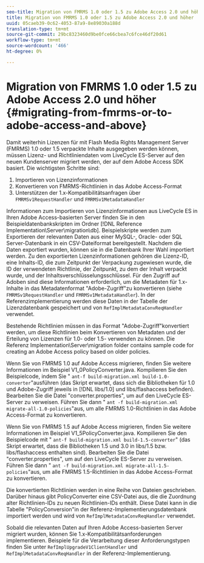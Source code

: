```yaml
---
seo-title: Migration von FMRMS 1.0 oder 1.5 zu Adobe Access 2.0 und höher
title: Migration von FMRMS 1.0 oder 1.5 zu Adobe Access 2.0 und höher
uuid: 05caeb39-0c62-4053-87a9-8e89030a188d
translation-type: tm+mt
source-git-commit: 29bc8323460d9be0fce66cbea7c6fce46df20d61
workflow-type: tm+mt
source-wordcount: '466'
ht-degree: 0%

---
```



# Migration von FMRMS 1.0 oder 1.5 zu Adobe Access 2.0 und höher {#migrating-from-fmrms-or-to-adobe-access-and-above}

Damit weiterhin Lizenzen für mit Flash Media Rights Management Server (FMRMS) 1.0 oder 1.5 verpackte Inhalte ausgegeben werden können, müssen Lizenz- und Richtliniendaten vom LiveCycle ES-Server auf den neuen Kundenserver migriert werden, der auf dem Adobe Access SDK basiert. Die wichtigsten Schritte sind:

1. Importieren von Lizenzinformationen
1. Konvertieren von FMRMS-Richtlinien in das Adobe Access-Format
1. Unterstützen der 1.x-Kompatibilitätsanfragen über `FMRMSv1RequestHandler` und `FMRMSv1MetadataHandler`

Informationen zum Importieren von Lizenzinformationen aus LiveCycle ES in Ihren Adobe Access-basierten Server finden Sie in den Beispieldatenbankskripten im Ordner [!DNL Reference Implementation\Server\migration\db]. Beispielskripte werden zum Exportieren der relevanten Daten aus einer MySQL-, Oracle- oder SQL Server-Datenbank in ein CSV-Dateiformat bereitgestellt. Nachdem die Daten exportiert wurden, können sie in die Datenbank Ihrer Wahl importiert werden. Zu den exportierten Lizenzinformationen gehören die Lizenz-ID, eine Inhalts-ID, die zum Zeitpunkt der Verpackung zugewiesen wurde, die ID der verwendeten Richtlinie, der Zeitpunkt, zu dem der Inhalt verpackt wurde, und der Inhaltsverschlüsselungsschlüssel. Für den Zugriff auf Adoben sind diese Informationen erforderlich, um die Metadaten für 1.x-Inhalte in das Metadatenformat &quot;Adobe-Zugriff&quot;zu konvertieren (siehe `FMRMSv1RequestHandler` und `FMRMSv1MetadataHandler`). In der Referenzimplementierung werden diese Daten in der Tabelle der Lizenzdatenbank gespeichert und von `RefImplMetadataConvReqHandler` verwendet.

Bestehende Richtlinien müssen in das Format &quot;Adobe-Zugriff&quot;konvertiert werden, um diese Richtlinien beim Konvertieren von Metadaten und der Erteilung von Lizenzen für 1.0- oder 1.5- verwenden zu können. Die Referenz Implementation\Server\migration folder contains sample code for creating an Adobe Access policy based on older policies.

Wenn Sie von FMRMS 1.0 auf Adobe Access migrieren, finden Sie weitere Informationen im Beispiel V1_0PolicyConverter.java. Kompilieren Sie den Beispielcode, indem Sie &quot; `ant-f build-migration.xml build-1.0-converter`&quot;ausführen (das Skript erwartet, dass sich die Bibliotheken für 1.0 und Adobe-Zugriff jeweils in [!DNL libs/1.0] und libs/flashaccess befinden). Bearbeiten Sie die Datei &quot;converter.properties&quot;, um auf den LiveCycle ES-Server zu verweisen. Führen Sie dann &quot; `ant -f build-migration.xml migrate-all-1.0-policies`&quot;aus, um alle FMRMS 1.0-Richtlinien in das Adobe Access-Format zu konvertieren.

Wenn Sie von FMRMS 1.5 auf Adobe Access migrieren, finden Sie weitere Informationen im Beispiel V1_5PolicyConverter.java. Kompilieren Sie den Beispielcode mit &quot; `ant-f build-migration.xml build-1.5-converter`&quot; (das Skript erwartet, dass die Bibliotheken 1.5 und 3.0 in libs/1.5 bzw. libs/flashaccess enthalten sind). Bearbeiten Sie die Datei &quot;converter.properties&quot;, um auf den LiveCycle ES-Server zu verweisen. Führen Sie dann &quot; `ant -f build-migration.xml migrate-all-1.5-policies`&quot;aus, um alle FMRMS 1.5-Richtlinien in das Adobe Access-Format zu konvertieren.

Die konvertierten Richtlinien werden in eine Reihe von Dateien geschrieben. Darüber hinaus gibt PolicyConverter eine CSV-Datei aus, die die Zuordnung alter Richtlinien-IDs zu neuen Richtlinien-IDs enthält. Diese Datei kann in die Tabelle &quot;PolicyConversion&quot;in der Referenz-Implementierungsdatenbank importiert werden und wird von `RefImplMetadataConvReqHandler` verwendet.

Sobald die relevanten Daten auf Ihren Adobe Access-basierten Server migriert wurden, können Sie 1.x-Kompatibilitätsanforderungen implementieren. Beispiele für die Verarbeitung dieser Anforderungstypen finden Sie unter `RefImplUpgradeV1ClientHandler` und `RefImplMetadataConvReqHandler` in der Referenz-Implementierung.
